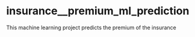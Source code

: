 # insurance__premium_ml_prediction
This machine learning project predicts the premium of the insurance
